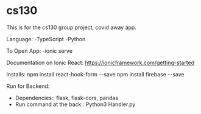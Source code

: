 # cs130
This is for the cs130 group project, covid away app. 

Language:
  -TypeScript
  -Python
  
To Open App:
  -ionic serve

Documentation on Ionic React:
  https://ionicframework.com/getting-started

Installs:
  npm install react-hook-form --save
  npm install firebase --save


Run for Backend:
 * Dependencies::
    flask, flask-cors, pandas
 * Run command at the back::
    Python3 Handler.py